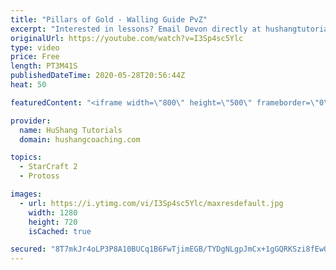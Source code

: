 ```yaml
---
title: "Pillars of Gold - Walling Guide PvZ"
excerpt: "Interested in lessons? Email Devon directly at hushangtutorials@outlook.com ------------------------------------------------------------------------------------------------------- Want to support HuShang Tutorials directly? Patreon is a website where you can contribute a monthly donation that will help"
originalUrl: https://youtube.com/watch?v=I3Sp4sc5Ylc
type: video
price: Free
length: PT3M41S
publishedDateTime: 2020-05-28T20:56:44Z
heat: 50

featuredContent: "<iframe width=\"800\" height=\"500\" frameborder=\"0\" src=\"https://www.youtube.com/embed/I3Sp4sc5Ylc\" allow=\"accelerometer; autoplay; encrypted-media; gyroscope; picture-in-picture\" allowfullscreen></iframe>"

provider:
  name: HuShang Tutorials
  domain: hushangcoaching.com

topics:
  - StarCraft 2
  - Protoss

images:
  - url: https://i.ytimg.com/vi/I3Sp4sc5Ylc/maxresdefault.jpg
    width: 1280
    height: 720
    isCached: true

secured: "8T7mkJr4oLP3P8A10BUCq1B6FwTjimEGB/TYDgNLgpJmCx+1gGQRKSzi8fEwOrcSmzs1a7F4w661IuKSEmxHbx/c2ITQoLqdEToloI3B+nkLOsCetboF8Ez0afJz1+k6cJ5fle6k272Nh8Jx/qMWn2xq9lA1IDAzEZ8kPioqnP8qItZ+ehQQRcuHCXVg/bwE2iLQai+0QigoQgq+Evwmd5teOobTuvyCzfkdeLdk2Hgjb3LX2/0ge6Fhhs/EW0oz4dZL3ptxkOTofPf+Z1sW8FzrFURH251C5xwEM4hRgrih1JrTzmyicxAfflmuT7gWXYjuv6C9BIzMZbdJ1JNq+mYhHUE4wW43ADVvR6FiVvFevt7EBpIuTBZ3MfL214phdWRS4TATuXFA5bJuIftd7onvbZRRUsJ2tWLtxucDM/I=;cRy1peKsJg/uJOlJ3/N90w=="
---
```



